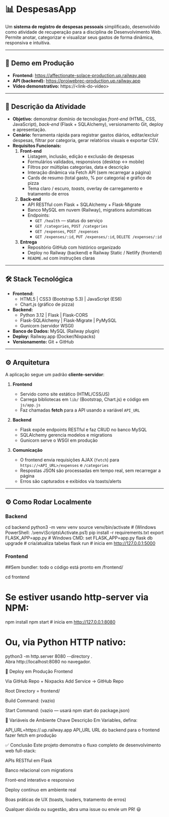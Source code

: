 # 📊 DespesasApp

Um **sistema de registro de despesas pessoais** simplificado, desenvolvido como atividade de recuperação para a disciplina de Desenvolvimento Web. Permite anotar, categorizar e visualizar seus gastos de forma dinâmica, responsiva e intuitiva.

---

## 🚀 Demo em Produção

- **Frontend:** https://affectionate-solace-production.up.railway.app  
- **API (backend):** https://projwebrec-production.up.railway.app
- **Vídeo demonstrativo:** https://\<link-do-vídeo\>

---

## 📝 Descrição da Atividade

- **Objetivo:** demonstrar domínio de tecnologias _front-end_ (HTML, CSS, JavaScript), _back-end_ (Flask + SQLAlchemy), versionamento Git, deploy e apresentação.  
- **Cenário:** ferramenta rápida para registrar gastos diários, editar/excluir despesas, filtrar por categoria, gerar relatórios visuais e exportar CSV.  
- **Requisitos Funcionais:**
  1. **Front-end**  
     - Listagem, inclusão, edição e exclusão de despesas  
     - Formulários validados, responsivos (desktop ↔ mobile)  
     - Filtros por múltiplas categorias, data e descrição  
     - Interação dinâmica via Fetch API (sem recarregar a página)  
     - Cards de resumo (total gasto, % por categoria) e gráfico de pizza  
     - Tema claro / escuro, _toasts_, overlay de carregamento e tratamento de erros  
  2. **Back-end**  
     - API RESTful com Flask + SQLAlchemy + Flask-Migrate  
     - Banco MySQL em nuvem (Railway), migrations automáticas  
     - Endpoints:  
       - `GET /health` — status do serviço  
       - `GET /categories`, `POST /categories`  
       - `GET /expenses`, `POST /expenses`  
       - `GET /expenses/:id`, `PUT /expenses/:id`, `DELETE /expenses/:id`  
  3. **Entrega**  
     - Repositório GitHub com histórico organizado  
     - Deploy no Railway (backend) e Railway Static / Netlify (frontend)
     - `README.md` com instruções claras  

---

## 🛠️ Stack Tecnológica

- **Frontend:**  
  - HTML5 | CSS3 (Bootstrap 5.3) | JavaScript (ES6)  
  - Chart.js (gráfico de pizza)  
- **Backend:**  
  - Python 3.12 | Flask | Flask-CORS  
  - Flask-SQLAlchemy | Flask-Migrate | PyMySQL  
  - Gunicorn (servidor WSGI)  
- **Banco de Dados:** MySQL (Railway plugin)  
- **Deploy:** Railway.app (Docker/Nixpacks)  
- **Versionamento:** Git + GitHub  

---

## ⚙️ Arquitetura

A aplicação segue um padrão **cliente-servidor**:

1. **Frontend**  
   - Servido como site estático (HTML/CSS/JS)  
   - Carrega bibliotecas em `lib/` (Bootstrap, Chart.js) e código em `js/app.js`  
   - Faz chamadas **fetch** para a API usando a variável `API_URL`  

2. **Backend**  
   - Flask expõe endpoints RESTful e faz CRUD no banco MySQL  
   - SQLAlchemy gerencia modelos e migrations  
   - Gunicorn serve o WSGI em produção  

3. **Comunicação**  
   - O frontend envia requisições AJAX (`fetch`) para `https://<API_URL>/expenses` e `/categories`  
   - Respostas JSON são processadas em tempo real, sem recarregar a página  
   - Erros são capturados e exibidos via toasts/alerts  

---

## ⚙️ Como Rodar Localmente

### Backend

cd backend
python3 -m venv venv
source venv/bin/activate          # (Windows PowerShell: .\venv\Scripts\Activate.ps1)
pip install -r requirements.txt
export FLASK_APP=app.py           # Windows CMD: set FLASK_APP=app.py
flask db upgrade                  # cria/atualiza tabelas
flask run                         # inicia em http://127.0.0.1:5000

### Frontend
##Sem bundler: todo o código está pronto em /frontend/

cd frontend
# Se estiver usando http-server via NPM:
npm install
npm start                        # inicia em http://127.0.0.1:8080

# Ou, via Python HTTP nativo:
python3 -m http.server 8080 --directory .  
Abra http://localhost:8080 no navegador.


🔧 Deploy em Produção
Frontend

Via GitHub Repo + Nixpacks
Add Service → GitHub Repo

Root Directory = frontend/

Build Command: (vazio)

Start Command: (vazio — usará npm start do package.json)

🔑 Variáveis de Ambiente
Chave	Descrição
Em Variables, defina:

API_URL=https://<seu-backend>.up.railway.app
API_URL	URL do backend para o frontend fazer fetch em produção


✅ Conclusão
Este projeto demonstra o fluxo completo de desenvolvimento web full-stack:

APIs RESTful em Flask

Banco relacional com migrations

Front-end interativo e responsivo

Deploy contínuo em ambiente real

Boas práticas de UX (toasts, loaders, tratamento de erros)

Qualquer dúvida ou sugestão, abra uma issue ou envie um PR! 😃
